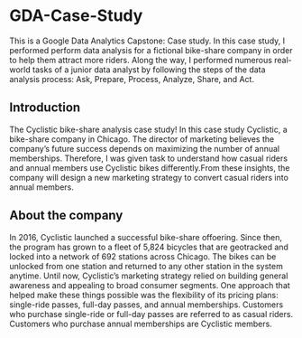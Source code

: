 # GDA-Case-Study
This is a Google Data Analytics Capstone: Case study. In this case study, I performed perform data analysis for a fictional bike-share company in order to help them attract more riders. Along the way, I performed numerous real-world tasks of a junior data analyst by following the steps of the data analysis process: Ask, Prepare, Process, Analyze, Share, and Act.
## Introduction 
The Cyclistic bike-share analysis case study! In this case study Cyclistic, a bike-share company in Chicago. The director of marketing believes the company’s future success depends on maximizing the number of annual memberships. Therefore, I was given task to understand how casual riders and annual members use Cyclistic bikes differently.From these insights, the company will design a new marketing strategy to convert casual riders into annual members.
## About the company
In 2016, Cyclistic launched a successful bike-share offoering. Since then, the program has grown to a fleet of 5,824 bicycles that are geotracked and locked into a network of 692 stations across Chicago. The bikes can be unlocked from one station and returned to any other station in the system anytime. Until now, Cyclistic’s marketing strategy relied on building general awareness and appealing to broad consumer segments. One approach that helped make these things possible was the flexibility of its pricing plans: single-ride passes, full-day passes, and annual memberships. Customers who purchase single-ride or full-day passes are referred to as casual riders. Customers who purchase annual memberships are Cyclistic members.

